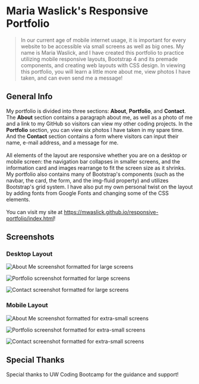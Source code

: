 # Maria Waslick's Responsive Portfolio

> In our current age of mobile internet usage, it is important for every website to be accessible via small screens as well as big ones. My name is Maria Waslick, and I have created this portfolio to practice utilizing mobile responsive layouts, Bootstrap 4 and its premade components, and creating web layouts with CSS design. In viewing this portfolio, you will learn a little more about me, view photos I have taken, and can even send me a message!

## General Info 
My portfolio is divided into three sections: <b>About</b>, <b>Portfolio</b>, and <b>Contact</b>. The <b>About</b> section contains a paragraph about me, as well as a photo of me and a link to my GitHub so visitors can view my other coding projects. In the <b>Portfolio</b> section, you can view six photos I have taken in my spare time. And the <b>Contact</b> section contains a form where visitors can input their name, e-mail address, and a message for me.
<br><br>
All elements of the layout are responsive whether you are on a desktop or mobile screen: the navigation bar collapses in smaller screens, and the information card and images rearrange to fit the screen size as it shrinks. My portfolio also contains many of Bootstrap's components (such as the navbar, the card, the form, and the img-fluid property) and utilizes Bootstrap's grid system. I have also put my own personal twist on the layout by adding fonts from Google Fonts and changing some of the CSS elements.
<br><br>
You can visit my site at <a href=https://mwaslick.github.io/responsive-portfolio/index.html>https://mwaslick.github.io/responsive-portfolio/index.html</a>!

## Screenshots

### Desktop Layout  

![About Me screenshot formatted for large screens](./screenshots/aboutme.png
)

![Portfolio screenshot formatted for large screens](./screenshots/portfolio.png
)

![Contact screenshot formatted for large screens](./screenshots/contact.png
)

### Mobile Layout

![About Me screenshot formatted for extra-small screens](./screenshots/aboutmobile.png
)

![Portfolio screenshot formatted for extra-small screens](./screenshots/portfoliomobile.png
)

![Contact screenshot formatted for extra-small screens](./screenshots/contactmobile.png
)

## Special Thanks

Special thanks to UW Coding Bootcamp for the guidance and support!
